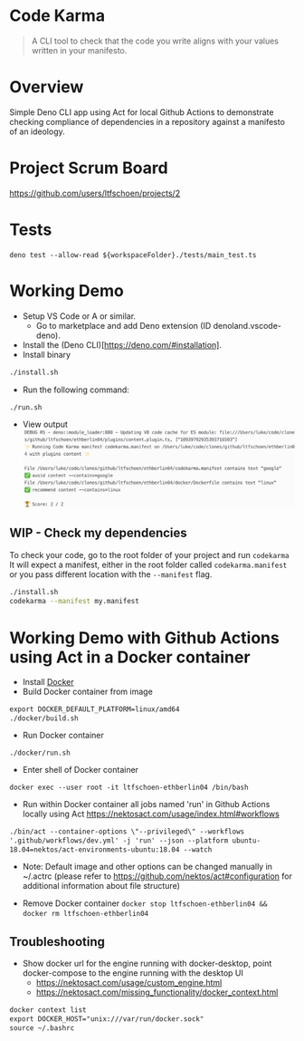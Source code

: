 # Code Karma

> A CLI tool to check that the code you write aligns with your values written in your manifesto.

# Overview

Simple Deno CLI app using Act for local Github Actions to demonstrate checking
compliance of dependencies in a repository against a manifesto of an ideology.

# Project Scrum Board

https://github.com/users/ltfschoen/projects/2

# Tests

```
deno test --allow-read ${workspaceFolder}./tests/main_test.ts
```

# Working Demo

* Setup VS Code or A or similar. 
  * Go to marketplace and add Deno extension (ID denoland.vscode-deno).
* Install the (Deno CLI)[https://deno.com/#installation].
* Install binary
```bash
./install.sh
```
* Run the following command:
```bash
./run.sh
```
* View output
![preview](./screenshots/preview.png)

## WIP - Check my dependencies

To check your code, go to the root folder of your project and run `codekarma` 
It will expect a manifest, either in the root folder called `codekarma.manifest` or you pass different location with the `--manifest` flag.

```bash
./install.sh
codekarma --manifest my.manifest
```

# Working Demo with Github Actions using Act in a Docker container 

* Install [Docker](https://docs.docker.com/get-docker/)
* Build Docker container from image
```
export DOCKER_DEFAULT_PLATFORM=linux/amd64
./docker/build.sh
```

* Run Docker container
```
./docker/run.sh
```

* Enter shell of Docker container
```
docker exec --user root -it ltfschoen-ethberlin04 /bin/bash
```

* Run within Docker container all jobs named 'run' in Github Actions locally using Act
https://nektosact.com/usage/index.html#workflows
```
./bin/act --container-options \"--privileged\" --workflows '.github/workflows/dev.yml' -j 'run' --json --platform ubuntu-18.04=nektos/act-environments-ubuntu:18.04 --watch
```

* Note: Default image and other options can be changed manually in ~/.actrc (please refer to https://github.com/nektos/act#configuration for additional information about file structure)

* Remove Docker container `docker stop ltfschoen-ethberlin04 && docker rm ltfschoen-ethberlin04`

## Troubleshooting

* Show docker url for the engine running with docker-desktop, point docker-compose to the engine running with the desktop UI
  * https://nektosact.com/usage/custom_engine.html
  * https://nektosact.com/missing_functionality/docker_context.html
```
docker context list
export DOCKER_HOST="unix:///var/run/docker.sock"
source ~/.bashrc
```
